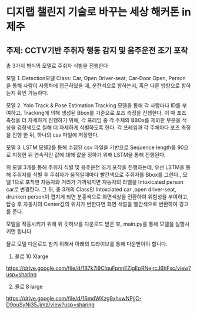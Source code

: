 <h1>디지랩 챌린지 기술로 바꾸는 세상 해커톤 in 제주</h1>

<h2>주제: CCTV기반 주취자 행동 감지 및 음주운전 조기 포착</h2>

총 3가지 형식의 모델로 주취자 식별을 진행한다

모델 1. Detection모델
Class: Car, Open Driver-seat, Car-Door Open, Person
을 통해 사람이 자동차에 접근하였을 때, 운전석으로 향하는지, 혹은 다른 방향으로 항하는지 확인 가능하다.


모델 2. Yolo Track & Pose Estimation
Tracking 모델을 통해 각 사람마다 ID를 부여하고, Tracking에 의해  생성된 Bbox를 기준으로 포즈 측정을 진행한다. 
이 때 포즈 측정을 더 자세하게 진행하기 위해, 각 프레임 중 각 주체의 BBOx를 제외한 부분을  색상을 검정색으로 칠해 더 자세하게 식별하도록 한다.
각 프레임과 각 주체마다 포즈 측정을 진행 한 뒤, 하나의 csv 파일에 저장한다.


모델 3. LSTM
모델2를 통해 수집된 csv 파일을 기반으로 Sequence length를 90으로 지정한 뒤 연속적인 값에 대해 값을 정하기 위해 LSTM을 통해 진행된다.

위 모델 3개를 통해 주취자 식별 및 음주운전 조기 포착을 진행하는데, 우선 LSTM을 통해 주취자를 식별 후 주취자가 움직일때마다 빨간색으로 주취자를 Bbox를 그린다.,  모델 1으로 포착한 자동차와 거리가 가까워지면 자동차의 라벨을 Intoxicated person car로 변경한다. 그 뒤, 총 3개의 Class인 Intoxciated car ,open driver-seat, drunken person이 겹치게 되면 분홍색으로 화면색상을 전환하여 위험성을 부여하고, 탑승 후 자동차의 Center값의 위치가 변한다면 화면 색깔을 빨간색으로 변환하여 경고를 준다.


모델을 작동시키기 위해 위 깃허브를 다운로드 받은 후, main.py를 통해 모델을 실행시키면 됩니다.


욜로 모델 다운로드 받기 위해서 아래의 드라이브를 통해 다운받아야 합니다. 

1. 욜로 10 Xlarge
   
  https://drive.google.com/file/d/1B7k7i9CIquFpnnEZigEpRNejrcJ6hFxc/view?usp=sharing
  
2. 욜로 8 large
   
  https://drive.google.com/file/d/1SmdWKzg9xhvwNPjjC-D9puSyNi35Jjmz/view?usp=sharing
